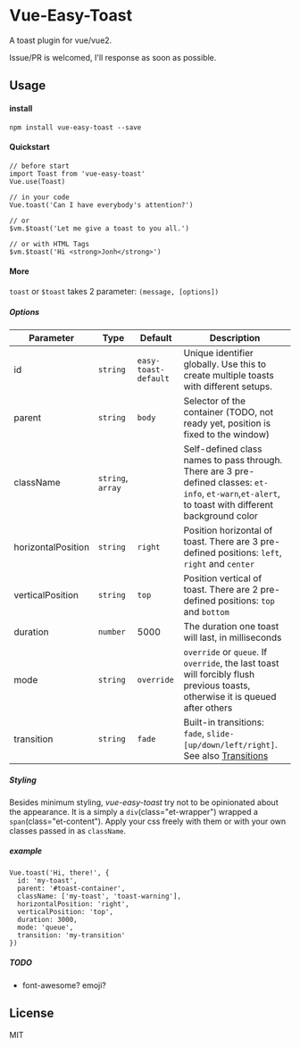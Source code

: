 # Vue-Easy-Toast

A toast plugin for vue/vue2.

Issue/PR is welcomed, I'll response as soon as possible.

## Usage

#### install
`npm install vue-easy-toast --save`

#### Quickstart
```
// before start
import Toast from 'vue-easy-toast'
Vue.use(Toast)

// in your code
Vue.toast('Can I have everybody's attention?')

// or
$vm.$toast('Let me give a toast to you all.')

// or with HTML Tags
$vm.$toast('Hi <strong>Jonh</strong>')
```

#### More

`toast` or `$toast` takes 2 parameter: `(message, [options])`

##### Options

Parameter | Type |Default| Description
--------- | ---- | ------|-----------
id | `string` | `easy-toast-default` | Unique identifier globally. Use this to create multiple toasts with different setups.
parent | `string`| `body` | Selector of the container (TODO, not ready yet, position is fixed to the window)
className | `string`, `array` | | Self-defined class names to pass through. There are 3 pre-defined classes: `et-info`, `et-warn`,`et-alert`, to toast with different background color
horizontalPosition | `string` | `right` | Position horizontal of toast. There are 3 pre-defined positions: `left`, `right` and `center`
verticalPosition | `string` | `top` | Position vertical of toast. There are 2 pre-defined positions: `top` and `bottom`
duration | `number` | 5000 | The duration one toast will last, in milliseconds
mode | `string` | `override` | `override` or `queue`. If `override`, the last toast will forcibly flush previous toasts, otherwise it is queued after others
transition | `string` | `fade` | Built-in transitions: `fade`, `slide-[up/down/left/right]`. See also [Transitions](http://v1.vuejs.org/guide/transitions.html)

##### Styling

Besides minimum styling, *vue-easy-toast* try not to be opinionated about the appearance. It is a simply a `div`(class="et-wrapper") wrapped a `span`(class="et-content"). Apply your css freely with them or with your own classes passed in as `className`.  

##### example
```
Vue.toast('Hi, there!', {
  id: 'my-toast',
  parent: '#toast-container',
  className: ['my-toast', 'toast-warning'],
  horizontalPosition: 'right',
  verticalPosition: 'top',
  duration: 3000,
  mode: 'queue',
  transition: 'my-transition'
})
```

##### TODO
*  font-awesome? emoji?

## License
MIT
